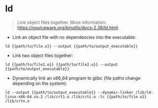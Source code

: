 # ld

> Link object files together.
> More information: <https://sourceware.org/binutils/docs-2.38/ld.html>.

- Link an object file with no dependencies into the executable:

`ld {{path/to/file.o}} --output {{path/to/output_executable}}`

- Link two object files together:

`ld {{path/to/file1.o}} {{path/to/file2.o}} --output {{path/to/output_executable}}`

- Dynamically link an x86_64 program to glibc (file paths change depending on the system):

`ld --output {{path/to/output_executable}} --dynamic-linker /lib/ld-linux-x86-64.so.2 /lib/crt1.o /lib/crti.o -lc {{path/to/file.o}} /lib/crtn.o`
